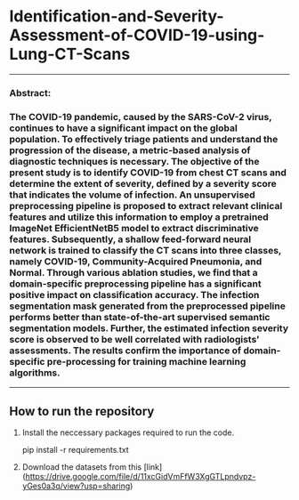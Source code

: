 # Identification-and-Severity-Assessment-of-COVID-19-using-Lung-CT-Scans
---
### Abstract: 
### The COVID-19 pandemic, caused by the SARS-CoV-2 virus, continues to have a significant impact on the global population. To effectively triage patients and understand the progression of the disease, a metric-based analysis of diagnostic techniques is necessary. The objective of the present study is to identify COVID-19 from chest CT scans and determine the extent of severity, defined by a severity score that indicates the volume of infection. An unsupervised preprocessing pipeline is proposed to extract relevant clinical features and utilize this information to employ a pretrained ImageNet EfficientNetB5 model to extract discriminative features. Subsequently, a shallow feed-forward neural network is trained to classify the CT scans into three classes, namely COVID-19, Community-Acquired Pneumonia, and Normal. Through various ablation studies, we find that a domain-specific preprocessing pipeline has a significant positive impact on classification accuracy. The infection segmentation mask generated from the preprocessed pipeline performs better than state-of-the-art supervised semantic segmentation models. Further, the estimated infection severity score is observed to be well correlated with radiologists’ assessments. The results confirm the importance of domain-specific pre-processing for training machine learning algorithms.
---
## How to run the repository

1. Install the neccessary packages required to run the code.   

	<html>
		<body>
			<p>pip install -r requirements.txt</p>
		</body>
	</html>

2. Download the datasets from this [link] (https://drive.google.com/file/d/11xcGidVmFfW3XgGTLpndvpz-yGes0a3q/view?usp=sharing) 
	